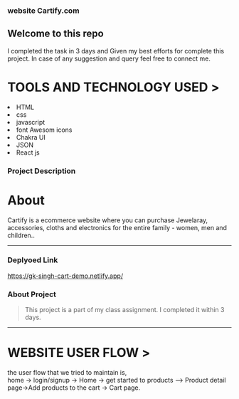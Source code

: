 ###   website <span>Cartify.com<span>
<h2>Welcome to this repo</h2>

I completed the task in 3 days and Given my
 best efforts for complete this project.
In case of any suggestion and query feel free to connect me.

 <h1>TOOLS AND TECHNOLOGY USED ></h1>
  <li>HTML</li>
  <li>css</li>
<li>javascript</li>  
<li>font Awesom icons</li>
<li>Chakra UI</li>
<li>JSON</li>
<li>React js</li>


### Project Description
 
 
 <h1>About </h1>
Cartify is a ecommerce website where you can  purchase Jewelaray, accessories, cloths and electronics for the entire family - women, men and children..


---

### Deplyoed Link
 
https://gk-singh-cart-demo.netlify.app/


### About Project

> This project is a part of my class assignment. I completed it within 3 days.


---

 
<h1>WEBSITE USER FLOW ></h1>

the user flow that we tried to maintain is,
<br/>
home -> login/signup -> Home -> get started to products --> 
 Product detail page->Add products to the cart -> Cart page.
